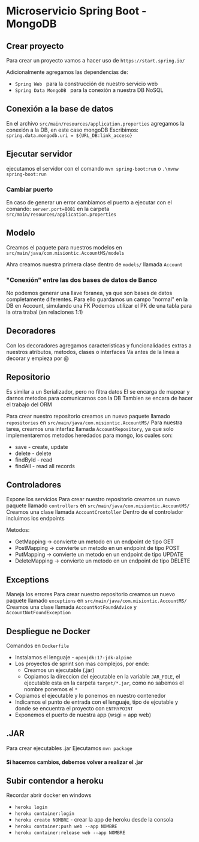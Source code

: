 # Microservicio Spring Boot - MongoDB

## Crear proyecto
Para crear un proyecto vamos a hacer uso de `https://start.spring.io/`

Adicionalmente agregamos las dependencias de:
* `Spring Web ` para la construcción de nuestro servicio web
* `Spring Data MongoDB ` para la conexión a nuestra DB NoSQL

## Conexión a la base de datos
En el archivo `src/main/resources/application.properties` agregamos la conexión a la DB, en este caso mongoDB
Escribimos: `spring.data.mongodb.uri = ${URL_DB:link_acceso}`

## Ejecutar servidor
ejecutamos el servidor con el comando
`mvn spring-boot:run` o `.\mvnw spring-boot:run`

### Cambiar puerto
En caso de generar un error cambiamos el puerto a ejecutar con el comando: `server.port=8081` en la carpeta `src/main/resources/application.properties`

## Modelo
Creamos el paquete para nuestros modelos en `src/main/java/com.misiontic.AccountMS/models`

Ahra creamos nuestra primera clase dentro de `models/` llamada `Account`

### "Conexión" entre las dos bases de datos de Banco
No podemos generar una llave foranea, ya que son bases de datos completamente diferentes.
Para ello guardamos un campo "normal" en la DB en Account, simulando una FK
Podemos utilizar el PK de una tabla para la otra trabal (en relaciones 1:1)

## Decoradores
Con los decoradores agregamos caracteristicas y funcionalidades extras a nuestros atributos, metodos, clases o interfaces
Va antes de la linea a decorar y empieza por @

## Repositorio
Es similar a un Serializador, pero no filtra datos
El se encarga de mapear y darnos metodos para comunicarnos con la DB
Tambien se encara de hacer el trabajo del ORM

Para crear nuestro repositorio creamos un nuevo paquete llamado `repositories` en `src/main/java/com.misiontic.AccountMS/`
Para nuestra tarea, creamos una interfaz llamada `AccountRepository`, ya que solo implementaremos metodos heredados para mongo, los cuales son:
* save - create, update
* delete - delete
* findById - read
* findAll - read all records

## Controladores
Expone los servicios
Para crear nuestro repositorio creamos un nuevo paquete llamado `controllers` en `src/main/java/com.misiontic.AccountMS/`
Creamos una clase llamada `AccountCrontoller`
Dentro de el controlador incluimos los endpoints

Metodos:
* GetMapping -> convierte un metodo en un endpoint de tipo GET
* PostMapping -> convierte un metodo en un endpoint de tipo POST
* PutMapping -> convierte un metodo en un endpoint de tipo UPDATE
* DeleteMapping -> convierte un metodo en un endpoint de tipo DELETE

## Exceptions
Maneja los errores
Para crear nuestro repositorio creamos un nuevo paquete llamado `exceptions` en `src/main/java/com.misiontic.AccountMS/`
Creamos una clase llamada `AccountNotFoundAdvice` y `AccountNotFoundException`

## Despliegue ne Docker
Comandos en `Dockerfile`
* Instalamos el lenguaje - `openjdk:17-jdk-alpine`
* Los proyectos de sprint son mas complejos, por ende:
  * Creamos un ejecutable (.jar)
  * Copiamos la direccion del ejecutable en la variable `JAR_FILE`, el ejecutable esta en la carpeta `target/*.jar`, como no sabemos el nombre ponemos el `*`
* Copiamos el ejecutable y lo ponemos en nuestro contenedor
* Indicamos el punto de entrada con el lenguaje, tipo de ejcutable y donde se encuentra el proyecto con `ENTRYPOINT`
* Exponemos el puerto de nuestra app (wsgi = app web)

## .JAR
Para crear ejecutables .jar
Ejecutamos `mvn package`

#### Si hacemos cambios, debemos volver a realizar el .jar

## Subir contendor a heroku
Recordar abrir docker en windows
* `heroku login`
* `heroku container:login`
* `heroku create NOMBRE` - crear la app de heroku desde la consola
* `heroku container:push web --app NOMBRE`
* `heroku container:release web --app NOMBRE`
